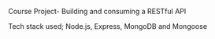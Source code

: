 Course Project- Building and consuming a RESTful API

Tech stack used;
Node.js, Express, MongoDB and Mongoose
